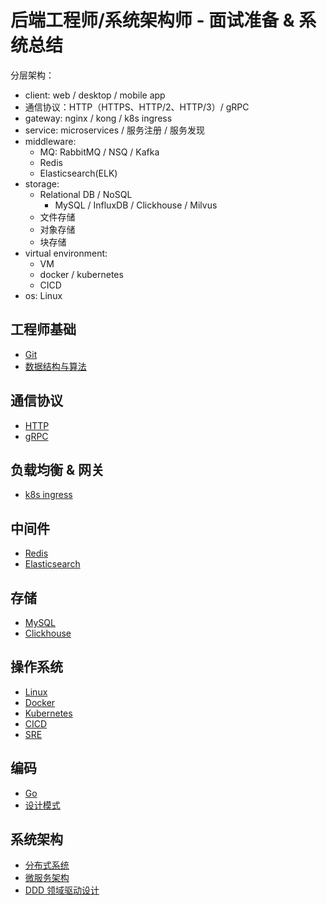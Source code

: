# 后端工程师/系统架构师 - 面试准备 & 系统总结

分层架构：
- client: web / desktop / mobile app
- 通信协议：HTTP（HTTPS、HTTP/2、HTTP/3）/ gRPC
- gateway: nginx / kong / k8s ingress
- service: microservices / 服务注册 / 服务发现
- middleware:
    - MQ: RabbitMQ / NSQ / Kafka
    - Redis
    - Elasticsearch(ELK)
- storage:
    - Relational DB / NoSQL
        - MySQL / InfluxDB / Clickhouse / Milvus
    - 文件存储
    - 对象存储
    - 块存储
- virtual environment:
    - VM
    - docker / kubernetes
    - CICD
- os: Linux

## 工程师基础

- [Git](./basic/git.md)
- [数据结构与算法]()

## 通信协议

- [HTTP](./communication-protocol/http.md)
- [gRPC]()

## 负载均衡 & 网关

- [k8s ingress]()

## 中间件

- [Redis](./middleware/redis.md)
- [Elasticsearch]()

## 存储

- [MySQL](./storage/mysql.md)
- [Clickhouse]()

## 操作系统

- [Linux](./system/linux.md)
- [Docker](./system/docker.md)
- [Kubernetes](./system/kubernetes.md)
- [CICD]()
- [SRE]()

## 编码

- [Go](./language/go.md)
- [设计模式]()

## 系统架构

- [分布式系统]()
- [微服务架构]()
- [DDD 领域驱动设计]()